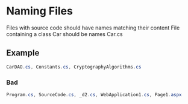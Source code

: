 # Naming Files

Files with source code should have names matching their content
File containing a class Car should be names Car.cs

## Example

```C#
CarDAO.cs, Constants.cs, CryptographyAlgorithms.cs
```

### Bad

```C#
Program.cs, SourceCode.cs, _d2.cs, WebApplication1.cs, Page1.aspx
```
